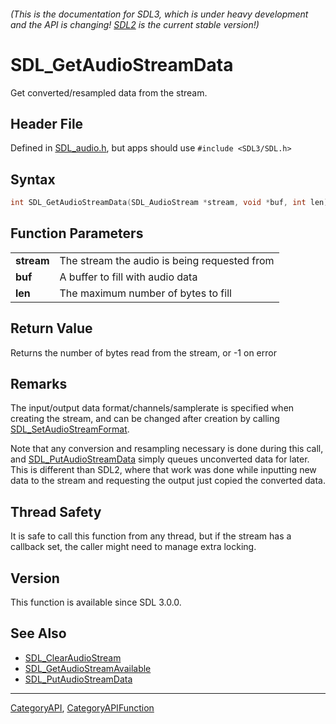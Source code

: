 ###### (This is the documentation for SDL3, which is under heavy development and the API is changing! [SDL2](https://wiki.libsdl.org/SDL2/) is the current stable version!)
# SDL_GetAudioStreamData

Get converted/resampled data from the stream.

## Header File

Defined in [SDL_audio.h](https://github.com/libsdl-org/SDL/blob/main/include/SDL3/SDL_audio.h), but apps should use `#include <SDL3/SDL.h>`

## Syntax

```c
int SDL_GetAudioStreamData(SDL_AudioStream *stream, void *buf, int len);

```

## Function Parameters

|                |                                              |
| -------------- | -------------------------------------------- |
| **stream**     | The stream the audio is being requested from |
| **buf**        | A buffer to fill with audio data             |
| **len**        | The maximum number of bytes to fill          |

## Return Value

Returns the number of bytes read from the stream, or -1 on error

## Remarks

The input/output data format/channels/samplerate is specified when creating
the stream, and can be changed after creation by calling
[SDL_SetAudioStreamFormat](SDL_SetAudioStreamFormat).

Note that any conversion and resampling necessary is done during this call,
and [SDL_PutAudioStreamData](SDL_PutAudioStreamData) simply queues
unconverted data for later. This is different than SDL2, where that work
was done while inputting new data to the stream and requesting the output
just copied the converted data.

## Thread Safety

It is safe to call this function from any thread, but if the stream has a
callback set, the caller might need to manage extra locking.

## Version

This function is available since SDL 3.0.0.

## See Also

* [SDL_ClearAudioStream](SDL_ClearAudioStream)
* [SDL_GetAudioStreamAvailable](SDL_GetAudioStreamAvailable)
* [SDL_PutAudioStreamData](SDL_PutAudioStreamData)

----
[CategoryAPI](CategoryAPI), [CategoryAPIFunction](CategoryAPIFunction)


